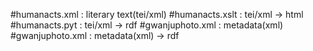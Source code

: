 #humanacts.xml : literary text(tei/xml)
#humanacts.xslt : tei/xml -> html
#humanacts.pyt : tei/xml -> rdf
#gwanjuphoto.xml : metadata(xml) 
#gwanjuphoto.xml : metadata(xml) -> rdf
